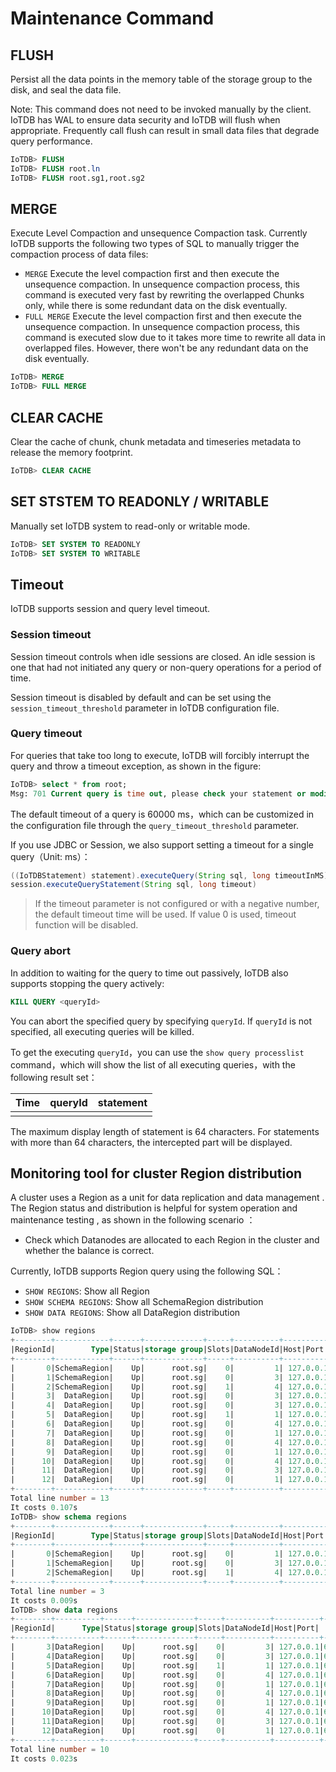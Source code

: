 <!--

    Licensed to the Apache Software Foundation (ASF) under one
    or more contributor license agreements.  See the NOTICE file
    distributed with this work for additional information
    regarding copyright ownership.  The ASF licenses this file
    to you under the Apache License, Version 2.0 (the
    "License"); you may not use this file except in compliance
    with the License.  You may obtain a copy of the License at
    
        http://www.apache.org/licenses/LICENSE-2.0
    
    Unless required by applicable law or agreed to in writing,
    software distributed under the License is distributed on an
    "AS IS" BASIS, WITHOUT WARRANTIES OR CONDITIONS OF ANY
    KIND, either express or implied.  See the License for the
    specific language governing permissions and limitations
    under the License.

-->

# Maintenance Command
## FLUSH

Persist all the data points in the memory table of the storage group to the disk, and seal the data file.

Note: This command does not need to be invoked manually by the client. IoTDB has WAL to ensure data security
and IoTDB will flush when appropriate.
Frequently call flush can result in small data files that degrade query performance.

```sql
IoTDB> FLUSH 
IoTDB> FLUSH root.ln
IoTDB> FLUSH root.sg1,root.sg2
```

## MERGE

Execute Level Compaction and unsequence Compaction task. Currently IoTDB supports the following two types of SQL to manually trigger the compaction process of data files:

* `MERGE` Execute the level compaction first and then execute the unsequence compaction. In unsequence compaction process, this command is executed very fast by rewriting the overlapped Chunks only, while there is some redundant data on the disk eventually.
* `FULL MERGE` Execute the level compaction first and then execute the unsequence compaction. In unsequence compaction process, this command is executed slow due to it takes more time to rewrite all data in overlapped files. However, there won't be any redundant data on the disk eventually.

```sql
IoTDB> MERGE
IoTDB> FULL MERGE
```

## CLEAR CACHE

Clear the cache of chunk, chunk metadata and timeseries metadata to release the memory footprint.

```sql
IoTDB> CLEAR CACHE
```


## SET STSTEM TO READONLY / WRITABLE

Manually set IoTDB system to read-only or writable mode.

```sql
IoTDB> SET SYSTEM TO READONLY
IoTDB> SET SYSTEM TO WRITABLE
```


## Timeout

IoTDB supports session and query level timeout.

### Session timeout

Session timeout controls when idle sessions are closed. An idle session is one that had not initiated any query or non-query operations for a period of time.

Session timeout is disabled by default and can be set using the `session_timeout_threshold` parameter in IoTDB configuration file.

### Query timeout

For queries that take too long to execute, IoTDB will forcibly interrupt the query and throw a timeout exception, as shown in the figure: 

```sql
IoTDB> select * from root;
Msg: 701 Current query is time out, please check your statement or modify timeout parameter.
```

The default timeout of a query is 60000 ms，which can be customized in the configuration file through the `query_timeout_threshold` parameter.

If you use JDBC or Session, we also support setting a timeout for a single query（Unit: ms）：

```java
((IoTDBStatement) statement).executeQuery(String sql, long timeoutInMS)
session.executeQueryStatement(String sql, long timeout)
```


> If the timeout parameter is not configured or with a negative number, the default timeout time will be used. 
> If value 0 is used, timeout function will be disabled.

### Query abort

In addition to waiting for the query to time out passively, IoTDB also supports stopping the query actively:

```sql
KILL QUERY <queryId>
```

You can abort the specified query by specifying `queryId`. If `queryId` is not specified, all executing queries will be killed.

To get the executing `queryId`，you can use the `show query processlist` command，which will show the list of all executing queries，with the following result set：

| Time | queryId | statement |
| ---- | ------- | --------- |
|      |         |           |

The maximum display length of statement is 64 characters. For statements with more than 64 characters, the intercepted part will be displayed.



## Monitoring tool for cluster Region distribution

A cluster uses a Region as a unit for data replication and data management . The Region status and distribution is helpful for system operation and maintenance testing , as shown in the following scenario ：

-  Check which Datanodes are allocated to each Region in the cluster and whether the balance is correct.

Currently, IoTDB supports Region query using the following SQL：

- `SHOW REGIONS`: Show all Region
- `SHOW SCHEMA REGIONS`: Show all SchemaRegion distribution
- `SHOW DATA REGIONS`: Show all DataRegion distribution

```sql
IoTDB> show regions
+--------+------------+------+-------------+-----+----------+----------+----+
|RegionId|        Type|Status|storage group|Slots|DataNodeId|Host|Port|
+--------+------------+------+-------------+-----+----------+----------+----+
|       0|SchemaRegion|    Up|      root.sg|    0|         1| 127.0.0.1|6667|
|       1|SchemaRegion|    Up|      root.sg|    0|         3| 127.0.0.1|6669|
|       2|SchemaRegion|    Up|      root.sg|    1|         4| 127.0.0.1|6671|
|       3|  DataRegion|    Up|      root.sg|    0|         3| 127.0.0.1|6669|
|       4|  DataRegion|    Up|      root.sg|    0|         3| 127.0.0.1|6669|
|       5|  DataRegion|    Up|      root.sg|    1|         1| 127.0.0.1|6667|
|       6|  DataRegion|    Up|      root.sg|    0|         4| 127.0.0.1|6671|
|       7|  DataRegion|    Up|      root.sg|    0|         1| 127.0.0.1|6667|
|       8|  DataRegion|    Up|      root.sg|    0|         4| 127.0.0.1|6671|
|       9|  DataRegion|    Up|      root.sg|    0|         1| 127.0.0.1|6667|
|      10|  DataRegion|    Up|      root.sg|    0|         4| 127.0.0.1|6671|
|      11|  DataRegion|    Up|      root.sg|    0|         3| 127.0.0.1|6669|
|      12|  DataRegion|    Up|      root.sg|    0|         1| 127.0.0.1|6667|
+--------+------------+------+-------------+-----+----------+----------+----+
Total line number = 13
It costs 0.107s
IoTDB> show schema regions
+--------+------------+------+-------------+-----+----------+----------+----+
|RegionId|        Type|Status|storage group|Slots|DataNodeId|Host|Port|
+--------+------------+------+-------------+-----+----------+----------+----+
|       0|SchemaRegion|    Up|      root.sg|    0|         1| 127.0.0.1|6667|
|       1|SchemaRegion|    Up|      root.sg|    0|         3| 127.0.0.1|6669|
|       2|SchemaRegion|    Up|      root.sg|    1|         4| 127.0.0.1|6671|
+--------+------------+------+-------------+-----+----------+----------+----+
Total line number = 3
It costs 0.009s
IoTDB> show data regions
+--------+----------+------+-------------+-----+----------+----------+----+
|RegionId|      Type|Status|storage group|Slots|DataNodeId|Host|Port|
+--------+----------+------+-------------+-----+----------+----------+----+
|       3|DataRegion|    Up|      root.sg|    0|         3| 127.0.0.1|6669|
|       4|DataRegion|    Up|      root.sg|    0|         3| 127.0.0.1|6669|
|       5|DataRegion|    Up|      root.sg|    1|         1| 127.0.0.1|6667|
|       6|DataRegion|    Up|      root.sg|    0|         4| 127.0.0.1|6671|
|       7|DataRegion|    Up|      root.sg|    0|         1| 127.0.0.1|6667|
|       8|DataRegion|    Up|      root.sg|    0|         4| 127.0.0.1|6671|
|       9|DataRegion|    Up|      root.sg|    0|         1| 127.0.0.1|6667|
|      10|DataRegion|    Up|      root.sg|    0|         4| 127.0.0.1|6671|
|      11|DataRegion|    Up|      root.sg|    0|         3| 127.0.0.1|6669|
|      12|DataRegion|    Up|      root.sg|    0|         1| 127.0.0.1|6667|
+--------+----------+------+-------------+-----+----------+----------+----+
Total line number = 10
It costs 0.023s
```

